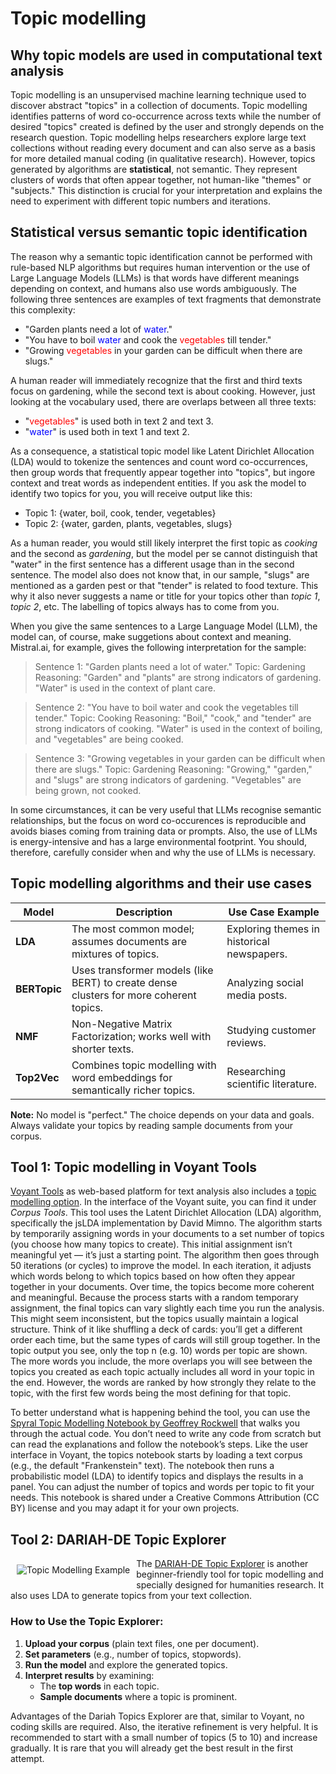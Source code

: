 # Topic modelling

## Why topic models are used in computational text analysis

Topic modelling is an unsupervised machine learning technique used to discover abstract "topics" in a collection of documents. Topic modelling identifies patterns of word co-occurrence across texts while the number of desired "topics" created is defined by the user and strongly depends on the research question. Topic modelling helps researchers explore large text collections without reading every document and can also serve as a basis for more detailed manual coding (in qualitative research). However, topics generated by algorithms are **statistical**, not semantic. They represent clusters of words that often appear together, not human-like "themes" or "subjects." This distinction is crucial for your interpretation and explains the need to experiment with different topic numbers and iterations.

## Statistical versus semantic topic identification

The reason why a semantic topic identification cannot be performed with rule-based NLP algorithms but requires human intervention or the use of Large Language Models (LLMs) is that words have different meanings depending on context, and humans also use words ambiguously. The following three sentences are examples of text fragments that demonstrate this complexity:

- "Garden plants need a lot of <span style="color: blue;">water</span>."
- "You have to boil <span style="color: blue;">water</span> and cook the <span style="color: red;">vegetables</span> till tender."
- "Growing <span style="color: red;">vegetables</span> in your garden can be difficult when there are slugs."

A human reader will immediately recognize that the first and third texts focus on gardening, while the second text is about cooking. However, just looking at the vocabulary used, there are overlaps between all three texts:
- "<span style="color: red;">vegetables</span>" is used both in text 2 and text 3.
- "<span style="color: blue;">water</span>" is used both in text 1 and text 2.

As a consequence, a statistical topic model like Latent Dirichlet Allocation (LDA) would to tokenize the sentences and count word co-occurrences,
then group words that frequently appear together into "topics", but ingore context and treat words as independent entities. If you ask the model to identify two topics for you, you will
receive output like this:

- Topic 1: {water, boil, cook, tender, vegetables}
- Topic 2: {water, garden, plants, vegetables, slugs}

As a human reader, you would still likely interpret the first topic as *cooking* and the second as *gardening*, but the model per se cannot distinguish that "water" in the first sentence has a different usage than in the second sentence. The model also does not know that, in our sample, "slugs" are mentioned as a garden pest or that "tender" is related to food texture. This why it also never suggests a name or title for your topics other than *topic 1*, *topic 2*, etc. The labelling of topics always has to come from you.

When you give the same sentences to a Large Language Model (LLM), the model can, of course, make suggetions about context and meaning. Mistral.ai, for example, gives the following interpretation for the sample:

> Sentence 1: "Garden plants need a lot of water."
> Topic: Gardening
> Reasoning: "Garden" and "plants" are strong indicators of gardening. "Water" is used in the context of plant care.


> Sentence 2: "You have to boil water and cook the vegetables till tender."
> Topic: Cooking
> Reasoning: "Boil," "cook," and "tender" are strong indicators of cooking. "Water" is used in the context of boiling, and "vegetables" are being cooked.


> Sentence 3: "Growing vegetables in your garden can be difficult when there are slugs."
> Topic: Gardening
> Reasoning: "Growing," "garden," and "slugs" are strong indicators of gardening. "Vegetables" are being grown, not cooked.

In some circumstances, it can be very useful that LLMs recognise semantic relationships, but the focus on word co-occurences is reproducible and avoids biases coming from training data or prompts.
Also, the use of LLMs is energy-intensive and has a large environmental footprint. You should, therefore, carefully consider when and why the use of LLMs is necessary.

## Topic modelling algorithms and their use cases

| Model               | Description                                                                                     | Use Case Example                          |
|---------------------|-------------------------------------------------------------------------------------------------|------------------------------------------|
| **LDA**             | The most common model; assumes documents are mixtures of topics.                              | Exploring themes in historical newspapers.|
| **BERTopic**        | Uses transformer models (like BERT) to create dense clusters for more coherent topics.         | Analyzing social media posts.            |
| **NMF**             | Non-Negative Matrix Factorization; works well with shorter texts.                              | Studying customer reviews.               |
| **Top2Vec**         | Combines topic modelling with word embeddings for semantically richer topics.                 | Researching scientific literature.       |

**Note:** No model is "perfect." The choice depends on your data and goals. Always validate your topics by reading sample documents from your corpus.

## Tool 1: Topic modelling in Voyant Tools

[Voyant Tools](https://voyant-tools.org/) as web-based platform for text analysis also includes a [topic modelling option](https://voyant-tools.org/docs/tutorial-topics.html). In the interface of the Voyant suite, you can find it under *Corpus Tools*.  This tool uses the Latent Dirichlet Allocation (LDA) algorithm, specifically the jsLDA implementation by David Mimno. The algorithm starts by temporarily assigning words in your documents to a set number of topics (you choose how many topics to create). This initial assignment isn’t meaningful yet — it’s just a starting point. The algorithm then goes through 50 iterations (or cycles) to improve the model. In each iteration, it adjusts which words belong to which topics based on how often they appear together in your documents. Over time, the topics become more coherent and meaningful. Because the process starts with a random temporary assignment, the final topics can vary slightly each time you run the analysis. This might seem inconsistent, but the topics usually maintain a logical structure. Think of it like shuffling a deck of cards: you’ll get a different order each time, but the same types of cards will still group together. In the topic output you see, only the top n (e.g. 10) words per topic are shown. The more words you include, the more overlaps you will see between the topics you created as each topic actually includes all word in your topic in the end. However, the words are ranked by how strongly they relate to the topic, with the first few words being the most defining for that topic.

To better understand what is happening behind the tool, you can use the [Spyral Topic Modelling Notebook by Geoffrey Rockwell](https://voyant-tools.org/spyral/learnspyral@gh/Topic-Modelling/) that walks you through the actual code. You don’t need to write any code from scratch but can read the explanations and follow the notebook’s steps. Like the user interface in Voyant, the topics notebook starts by loading a text corpus (e.g., the default "Frankenstein" text). The notebook then runs a probabilistic model (LDA) to identify topics and displays the results in a panel. You can adjust the number of topics and words per topic to fit your needs. This notebook is shared under a Creative Commons Attribution (CC BY) license and you may adapt it for your own projects.

## Tool 2: DARIAH-DE Topic Explorer

<img src="https://de.dariah.eu/documents/20142/34430/g4526+%281%29.png/25446365-b8b9-14f6-5b01-2839d632ba03?t=1587049498055" alt="Topic Modelling Example" style="float: left; margin: 10px;"/>

The [DARIAH-DE Topic Explorer](https://topics.dariah.eu/) is another beginner-friendly tool for topic modelling and specially designed for humanities research. It also uses LDA to generate topics from your text collection.

### How to Use the Topic Explorer:
1. **Upload your corpus** (plain text files, one per document).
2. **Set parameters** (e.g., number of topics, stopwords).
3. **Run the model** and explore the generated topics.
4. **Interpret results** by examining:
   - The **top words** in each topic.
   - **Sample documents** where a topic is prominent.

Advantages of the Dariah Topics Explorer are that, similar to Voyant, no coding skills are required. Also, the iterative refinement is very helpful. It is recommended to start with a small number of topics (5 to 10) and increase gradually. It is rare that you will already get the best result in the first attempt.


